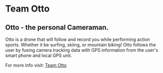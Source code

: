Team Otto
========

Otto - the personal Cameraman. 
-----------------------------

Otto is a drone that will follow and record you while performing action sports. Whether it be surfing, skiing, or mountain biking! Otto follows the user by fusing camera tracking data with GPS information from the user's smart phone and local GPS unit.


For more info visit: [Team Otto](http://www.ecs.umass.edu/ece/sdp/sdp15/team07/index.html) 